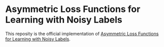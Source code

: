# Asymmetric Loss Functions for Learning with Noisy Labels

This reposity is the official implementation of [Asymmetric Loss Functions for Learning with Noisy Labels](https://arxiv.org/abs/2106.03110).
